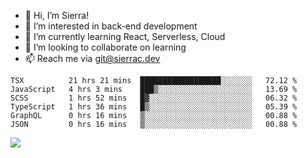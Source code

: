 - 👋 Hi, I’m Sierra!
- 👀 I’m interested in back-end development
- 🌱 I’m currently learning React, Serverless, Cloud
- 💞️ I’m looking to collaborate on learning
- 📫 Reach me via git@sierrac.dev

<!--START_SECTION:waka-->

```text
TSX          21 hrs 21 mins  ██████████████████░░░░░░░   72.12 %
JavaScript   4 hrs 3 mins    ███▒░░░░░░░░░░░░░░░░░░░░░   13.69 %
SCSS         1 hrs 52 mins   █▓░░░░░░░░░░░░░░░░░░░░░░░   06.32 %
TypeScript   1 hrs 36 mins   █▒░░░░░░░░░░░░░░░░░░░░░░░   05.39 %
GraphQL      0 hrs 16 mins   ▒░░░░░░░░░░░░░░░░░░░░░░░░   00.88 %
JSON         0 hrs 16 mins   ▒░░░░░░░░░░░░░░░░░░░░░░░░   00.88 %
```

<!--END_SECTION:waka-->


![](https://hit.yhype.me/github/profile?user_id=7351311)
